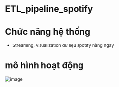 # ETL_pipeline_spotify
# Chức năng hệ thống

- Streaming, visualization dữ liệu spotify hằng ngày

# mô hình hoạt động 
![image](https://user-images.githubusercontent.com/88629792/184476407-239dfb31-628a-40be-8f47-6d98aff3b7df.png)
